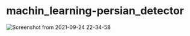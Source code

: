 # machin_learning-persian_detector
![Screenshot from 2021-09-24 22-34-58](https://user-images.githubusercontent.com/65276280/134727376-fb271aab-c35a-430d-a04f-0a77dd687b86.png)
